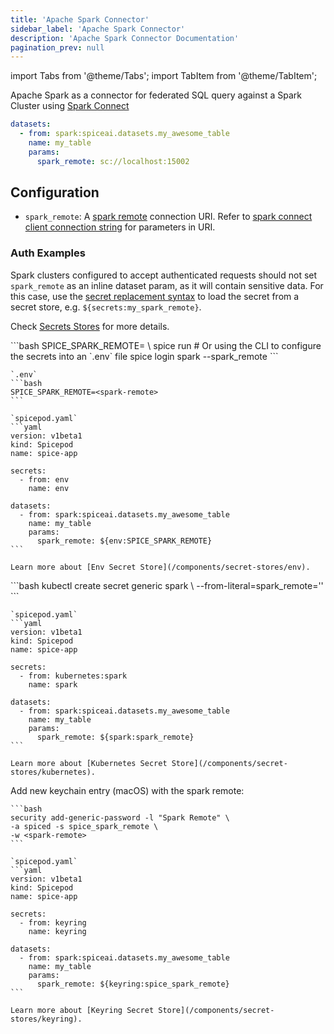 ```yaml
---
title: 'Apache Spark Connector'
sidebar_label: 'Apache Spark Connector'
description: 'Apache Spark Connector Documentation'
pagination_prev: null
---
```


import Tabs from '@theme/Tabs';
import TabItem from '@theme/TabItem';

Apache Spark as a connector for federated SQL query against a Spark Cluster using [Spark Connect](https://spark.apache.org/docs/latest/spark-connect-overview.html)

```yaml
datasets:
  - from: spark:spiceai.datasets.my_awesome_table
    name: my_table
    params:
      spark_remote: sc://localhost:15002
```

## Configuration

- `spark_remote`: A [spark remote](https://spark.apache.org/docs/latest/spark-connect-overview.html#set-sparkremote-environment-variable) connection URI. Refer to [spark connect client connection string](https://github.com/apache/spark/blob/master/connector/connect/docs/client-connection-string.md) for parameters in URI.

### Auth Examples

Spark clusters configured to accept authenticated requests should not set `spark_remote` as an inline dataset param, as it will contain sensitive data. For this case, use the [secret replacement syntax](../secret-stores/index.md) to load the secret from a secret store, e.g. `${secrets:my_spark_remote}`.

Check [Secrets Stores](/components/secret-stores) for more details.

<Tabs>
  <TabItem value="env" label="Env">
    ```bash
    SPICE_SPARK_REMOTE=<spark-remote> \
    spice run
    # Or using the CLI to configure the secrets into an `.env` file
    spice login spark --spark_remote <spark-remote>
    ```

    `.env`
    ```bash
    SPICE_SPARK_REMOTE=<spark-remote>
    ```

    `spicepod.yaml`
    ```yaml
    version: v1beta1
    kind: Spicepod
    name: spice-app

    secrets:
      - from: env
        name: env

    datasets:
      - from: spark:spiceai.datasets.my_awesome_table
        name: my_table
        params:
          spark_remote: ${env:SPICE_SPARK_REMOTE}
    ```

    Learn more about [Env Secret Store](/components/secret-stores/env).

  </TabItem>
  <TabItem value="k8s" label="Kubernetes">
    ```bash
    kubectl create secret generic spark \
      --from-literal=spark_remote='<spark-remote>'
    ```

    `spicepod.yaml`
    ```yaml
    version: v1beta1
    kind: Spicepod
    name: spice-app

    secrets:
      - from: kubernetes:spark
        name: spark

    datasets:
      - from: spark:spiceai.datasets.my_awesome_table
        name: my_table
        params:
          spark_remote: ${spark:spark_remote}
    ```

    Learn more about [Kubernetes Secret Store](/components/secret-stores/kubernetes).

  </TabItem>
  <TabItem value="keyring" label="Keyring">
    Add new keychain entry (macOS) with the spark remote:

    ```bash
    security add-generic-password -l "Spark Remote" \
    -a spiced -s spice_spark_remote \
    -w <spark-remote>
    ```

    `spicepod.yaml`
    ```yaml
    version: v1beta1
    kind: Spicepod
    name: spice-app

    secrets:
      - from: keyring
        name: keyring

    datasets:
      - from: spark:spiceai.datasets.my_awesome_table
        name: my_table
        params:
          spark_remote: ${keyring:spice_spark_remote}
    ```

    Learn more about [Keyring Secret Store](/components/secret-stores/keyring).

  </TabItem>
</Tabs>
